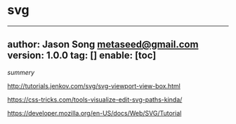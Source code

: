 # svg
---
author: Jason Song <metaseed@gmail.com>
version: 1.0.0
tag: []
enable: [toc]
---
*summery*

http://tutorials.jenkov.com/svg/svg-viewport-view-box.html

https://css-tricks.com/tools-visualize-edit-svg-paths-kinda/

https://developer.mozilla.org/en-US/docs/Web/SVG/Tutorial
